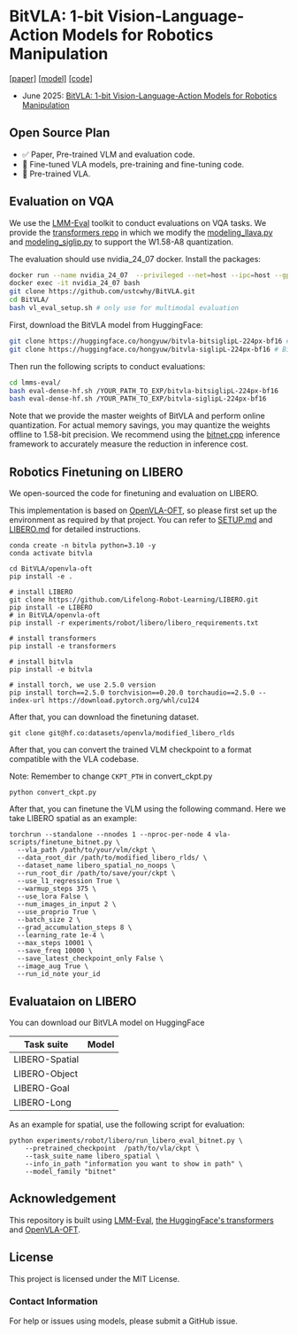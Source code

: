 # BitVLA: 1-bit Vision-Language-Action Models for Robotics Manipulation
[[paper]]() [[model]]() [[code]]()

- June 2025: [BitVLA: 1-bit Vision-Language-Action Models for Robotics Manipulation]()


## Open Source Plan

- ✅ Paper, Pre-trained VLM and evaluation code.
- 🧭 Fine-tuned VLA models, pre-training and fine-tuning code.
- 🧭 Pre-trained VLA.


## Evaluation on VQA

We use the [LMM-Eval]() toolkit to conduct evaluations on VQA tasks. We provide the [transformers repo]() in which we modify the [modeling_llava.py]() and [modeling_siglip.py]() to support the W1.58-A8 quantization. 

The evaluation should use nvidia_24_07 docker. Install the packages:

```bash
docker run --name nvidia_24_07  --privileged --net=host --ipc=host --gpus=all -v /mnt:/mnt -v /tmp:/tmp -d nvcr.io/nvidia/pytorch:24.07-py3 sleep infinity # only use for multimodal evaluation
docker exec -it nvidia_24_07 bash
git clone https://github.com/ustcwhy/BitVLA.git
cd BitVLA/
bash vl_eval_setup.sh # only use for multimodal evaluation
```

First, download the BitVLA model from HuggingFace:

```bash
git clone https://huggingface.co/hongyuw/bitvla-bitsiglipL-224px-bf16 # BitVLA w/ W1.58-A8 SigLIP-L
git clone https://huggingface.co/hongyuw/bitvla-siglipL-224px-bf16 # BitVLA w/ BF16 SigLIP-L
```

Then run the following scripts to conduct evaluations:

```bash
cd lmms-eval/
bash eval-dense-hf.sh /YOUR_PATH_TO_EXP/bitvla-bitsiglipL-224px-bf16
bash eval-dense-hf.sh /YOUR_PATH_TO_EXP/bitvla-siglipL-224px-bf16
```

Note that we provide the master weights of BitVLA and perform online quantization. For actual memory savings, you may quantize the weights offline to 1.58-bit precision. We recommend using the [bitnet.cpp](https://github.com/microsoft/bitnet) inference framework to accurately measure the reduction in inference cost.
## Robotics Finetuning on LIBERO

We open-sourced the code for finetuning and evaluation on LIBERO.

This implementation is based on [OpenVLA-OFT](https://github.com/moojink/openvla-oft/tree/main), so please first set up the environment as required by that project. You can refer to [SETUP.md](https://github.com/moojink/openvla-oft/blob/main/SETUP.md) and [LIBERO.md](https://github.com/moojink/openvla-oft/blob/main/LIBERO.md) for detailed instructions.

```
conda create -n bitvla python=3.10 -y
conda activate bitvla

cd BitVLA/openvla-oft
pip install -e .

# install LIBERO
git clone https://github.com/Lifelong-Robot-Learning/LIBERO.git
pip install -e LIBERO
# in BitVLA/openvla-oft
pip install -r experiments/robot/libero/libero_requirements.txt

# install transformers
pip install -e transformers

# install bitvla
pip install -e bitvla

# install torch, we use 2.5.0 version
pip install torch==2.5.0 torchvision==0.20.0 torchaudio==2.5.0 --index-url https://download.pytorch.org/whl/cu124
```

After that, you can download the finetuning dataset.

```
git clone git@hf.co:datasets/openvla/modified_libero_rlds
```

After that, you can convert the trained VLM checkpoint to a format compatible with the VLA codebase.

Note: Remember to change `CKPT_PTH` in convert_ckpt.py

```
python convert_ckpt.py
```

After that, you can finetune the VLM using the following command. Here we take LIBERO spatial as an example:

```
torchrun --standalone --nnodes 1 --nproc-per-node 4 vla-scripts/finetune_bitnet.py \
  --vla_path /path/to/your/vlm/ckpt \
  --data_root_dir /path/to/modified_libero_rlds/ \
  --dataset_name libero_spatial_no_noops \
  --run_root_dir /path/to/save/your/ckpt \
  --use_l1_regression True \
  --warmup_steps 375 \
  --use_lora False \
  --num_images_in_input 2 \
  --use_proprio True \
  --batch_size 2 \
  --grad_accumulation_steps 8 \
  --learning_rate 1e-4 \
  --max_steps 10001 \
  --save_freq 10000 \
  --save_latest_checkpoint_only False \
  --image_aug True \
  --run_id_note your_id
```

## Evaluataion on LIBERO

You can download our BitVLA model on HuggingFace

| Task suite     | Model |
| -------------- | ----- |
| LIBERO-Spatial |       |
| LIBERO-Object  |       |
| LIBERO-Goal    |       |
| LIBERO-Long    |       |

As an example for spatial, use the following script for evaluation:

```
python experiments/robot/libero/run_libero_eval_bitnet.py \
    --pretrained_checkpoint  /path/to/vla/ckpt \
    --task_suite_name libero_spatial \
    --info_in_path "information you want to show in path" \
    --model_family "bitnet" 
```

## Acknowledgement

This repository is built using [LMM-Eval](https://github.com/EvolvingLMMs-Lab/lmms-eval), [the HuggingFace's transformers](https://github.com/huggingface/transformers) and [OpenVLA-OFT](https://github.com/moojink/openvla-oft/tree/main).

## License
This project is licensed under the MIT License.

### Contact Information

For help or issues using models, please submit a GitHub issue.
